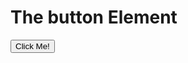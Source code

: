 <!DOCTYPE html>
<html>
<body>

<h1>The button Element</h1>

<button type="button" onclick="alert('Hello world!')">Click Me!</button>
 <script type="text/javascript">
 const contentEntitlementsServiceName="com.google.youtube.tv.ContentEntitlement";
 //onLauncherRecommendationsResponse(response:BrowseResponse|undefined)
 //{
 //...
 if(!H5vccPlatformService.has(contentEntitlementsServiceName))
  return;
 else {
  <h1>Click this button to Call the JavaScript function inside HTML</h1>
  <input type = "button" onclick = "H5vccPlatformService.has(contentEntitlementsServiceName)" value = "Press me!">
 }
  const request=makeUpdateEntitlements Request(response);
  const service=H5vccPlatformService.open(contentEntitlements ServiceName,(service,data)=>  {...};
  service.send(new TextEncoder().encode(JSON.stringify(request)).buffer);
  service.close();
 //}
 </script>
</body>
</html>
